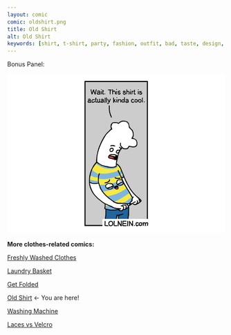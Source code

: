 ```yaml
---
layout: comic
comic: oldshirt.png
title: Old Shirt
alt: Old Shirt
keywords: [shirt, t-shirt, party, fashion, outfit, bad, taste, design, blue, yellow, closet, shopping]
---
```


Bonus Panel:

![Old Shirt Bonus Panel](/images/oldshirt_bonus.png)


__More clothes-related comics:__

[Freshly Washed Clothes](https://lolnein.com/2017/09/20/freshlywashedclothes/)

[Laundry Basket](https://lolnein.com/2019/04/26/laundrybasket/)

[Get Folded](https://lolnein.com/2020/02/12/getfolded)

[Old Shirt](https://lolnein.com/2020/02/25/oldshirt/) <- You are here!

[Washing Machine](https://lolnein.com/2020/02/26/washingmachine/)

[Laces vs Velcro](http://lolnein.com/2016/07/28/lacesvsvelcro/)


